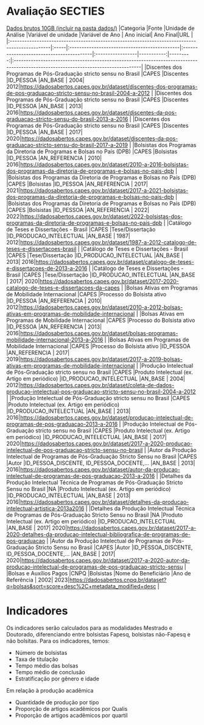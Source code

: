 # Avaliação SECTIES

[Dados brutos 10GB (incluir na pasta dados/)](https://1drv.ms/f/s!AnGlwsA1g0PPiKY5kzi5xHDOZW2v5A?e=wrWgZ2)
|Categoria                                                                                      |Fonte |Unidade de Análise                            |Variável de unidade                       |Variável de Ano   | Ano inicial| Ano Final|URL                                                                                                                                |
|:----------------------------------------------------------------------------------------------|:-----|:---------------------------------------------|:-----------------------------------------|:-----------------|-----------:|---------:|:----------------------------------------------------------------------------------------------------------------------------------|
|Discentes dos Programas de Pós-Graduação stricto sensu no Brasil                               |CAPES |Discentes                                     |ID_PESSOA                                 |AN_BASE           |        2004|      2012|https://dadosabertos.capes.gov.br/dataset/discentes-dos-programas-de-pos-graduacao-stricto-sensu-no-brasil-2004-a-2012             |
|Discentes dos Programas de Pós-Graduação stricto sensu no Brasil                               |CAPES |Discentes                                     |ID_PESSOA                                 |AN_BASE           |        2013|      2016|https://dadosabertos.capes.gov.br/dataset/discentes-da-pos-graduacao-stricto-sensu-do-brasil-2013-a-2016                           |
|Discentes dos Programas de Pós-Graduação stricto sensu no Brasil                               |CAPES |Discentes                                     |ID_PESSOA                                 |AN_BASE           |        2017|      2020|https://dadosabertos.capes.gov.br/dataset/discentes-da-pos-graduacao-stricto-sensu-do-brasil-2017-a-2019                           |
|Bolsistas dos Programas da Diretoria de Programas e Bolsas no País (DPB)                       |CAPES |Bolsistas                                     |ID_PESSOA                                 |AN_REFERENCIA     |        2010|      2016|https://dadosabertos.capes.gov.br/dataset/2010-a-2016-bolsistas-dos-programas-da-diretoria-de-programas-e-bolsas-no-pais-dpb       |
|Bolsistas dos Programas da Diretoria de Programas e Bolsas no País (DPB)                       |CAPES |Bolsistas                                     |ID_PESSOA                                 |AN_REFERENCIA     |        2017|      2021|https://dadosabertos.capes.gov.br/dataset/2017-a-2021-bolsistas-dos-programas-da-diretoria-de-programas-e-bolsas-no-pais-dpb       |
|Bolsistas dos Programas da Diretoria de Programas e Bolsas no País (DPB)                       |CAPES |Bolsistas                                     |ID_PESSOA                                 |AN_REFERENCIA     |        2022|      2022|https://dadosabertos.capes.gov.br/dataset/2022-bolsistas-dos-programas-da-diretoria-de-programas-e-bolsas-no-pais-dpb              |
|Catálogo de Teses e Dissertações - Brasil                                                      |CAPES |Tese/Dissertação                              |ID_PRODUCAO_INTELECTUAL                   |AN_BASE           |        1987|      2012|https://dadosabertos.capes.gov.br/dataset/1987-a-2012-catalogo-de-teses-e-dissertacoes-brasil                                      |
|Catálogo de Teses e Dissertações - Brasil                                                      |CAPES |Tese/Dissertação                              |ID_PRODUCAO_INTELECTUAL                   |AN_BASE           |        2013|      2016|https://dadosabertos.capes.gov.br/dataset/catalogo-de-teses-e-dissertacoes-de-2013-a-2016                                          |
|Catálogo de Teses e Dissertações - Brasil                                                      |CAPES |Tese/Dissertação                              |ID_PRODUCAO_INTELECTUAL                   |AN_BASE           |        2017|      2020|https://dadosabertos.capes.gov.br/dataset/2017-2020-catalogo-de-teses-e-dissertacoes-da-capes                                      |
|Bolsas Ativas em Programas de Mobilidade Internacional                                         |CAPES |Processo do Bolsista ativo                    |ID_PESSOA                                 |AN_REFERENCIA     |        2010|      2012|https://dadosabertos.capes.gov.br/dataset/2010-a-2012-bolsas-ativas-em-programas-de-mobilidade-internacional                       |
|Bolsas Ativas em Programas de Mobilidade Internacional                                         |CAPES |Processo do Bolsista ativo                    |ID_PESSOA                                 |AN_REFERENCIA     |        2013|      2016|https://dadosabertos.capes.gov.br/dataset/bolsas-programas-mobilidade-internacional-2013-a-2016                                    |
|Bolsas Ativas em Programas de Mobilidade Internacional                                         |CAPES |Processo do Bolsista ativo                    |ID_PESSOA                                 |AN_REFERENCIA     |        2017|      2019|https://dadosabertos.capes.gov.br/dataset/2017-a-2019-bolsas-ativas-em-programas-de-mobilidade-internacional                       |
|Produção Intelectual de Pós-Graduação stricto sensu no Brasil                                  |CAPES |Produto Intelectual (ex. Artigo em periódico) |ID_PRODUCAO_INTELECTUAL                   |AN_BASE           |        2004|      2012|https://dadosabertos.capes.gov.br/dataset/coleta-de-dados-producao-intelectual-pos-graduacao-stricto-sensu-no-brasil-2004-a-2012   |
|Produção Intelectual de Pós-Graduação stricto sensu no Brasil                                  |CAPES |Produto Intelectual (ex. Artigo em periódico) |ID_PRODUCAO_INTELECTUAL                   |AN_BASE           |        2013|      2016|https://dadosabertos.capes.gov.br/dataset/producao-intelectual-de-programas-de-pos-graduacao-2013-a-2016                           |
|Produção Intelectual de Pós-Graduação stricto sensu no Brasil                                  |CAPES |Produto Intelectual (ex. Artigo em periódico) |ID_PRODUCAO_INTELECTUAL                   |AN_BASE           |        2017|      2020|https://dadosabertos.capes.gov.br/dataset/2017-a-2020-producao-intelectual-de-pos-graduacao-stricto-sensu-no-brasil                |
|Autor da Produção Intelectual de Programas de Pós-Graduação Stricto Sensu no Brasil            |CAPES |Autor                                         |ID_PESSOA_DISCENTE, ID_PESSOA_DOCENTE,... |AN_BASE           |        2013|      2016|https://dadosabertos.capes.gov.br/dataset/autor-da-producao-intelectual-de-programas-de-pos-graduacao-2013-a-2016                  |
|Detalhes da Produção Intelectual Técnica de Programas de Pós-Graduação Stricto Sensu no Brasil |NA    |Produto Intelectual (ex. Artigo em periódico) |ID_PRODUCAO_INTELECTUAL                   |AN_BASE           |        2013|      2016|https://dadosabertos.capes.gov.br/dataset/detalhes-da-producao-intelectual-artistica-2013a2016                                     |
|Detalhes da Produção Intelectual Técnica de Programas de Pós-Graduação Stricto Sensu no Brasil |NA    |Produto Intelectual (ex. Artigo em periódico) |ID_PRODUCAO_INTELECTUAL                   |AN_BASE           |        2017|      2020|https://dadosabertos.capes.gov.br/dataset/2017-a-2020-detalhes-da-producao-intelectual-bibliografica-de-programas-de-pos-graduacao |
|Autor da Produção Intelectual de Programas de Pós-Graduação Stricto Sensu no Brasil            |CAPES |Autor                                         |ID_PESSOA_DISCENTE, ID_PESSOA_DOCENTE,... |AN_BASE           |        2017|      2020|https://dadosabertos.capes.gov.br/dataset/2017-a-2020-autor-da-producao-intelectual-de-programas-de-pos-graduacao-stricto-sensu    |
|Bolsas e Auxílios Pagos                                                                        |CNPQ  |Bolsistas                                     |Nome do Beneficiário                      |Ano de Referência |        2002|      2023|https://dadosabertos.cnpq.br/dataset?q=bolsas&sort=score+desc%2C+metadata_modified+desc                                            |

# Indicadores

Os indicadores serão calculados para as modalidades Mestrado e Doutorado, diferenciando entre
bolsistas Fapesq, bolsistas não-Fapesq e não bolsitas. Para os indicadores, temos:

  - Número de bolsistas
  - Taxa de titulação
  - Tempo médio das bolsas
  - Tempo médio de conclusão
  - Estratificação por gênero e idade
  
Em relação à produção acadêmica

  - Quantidade de produção por tipo
  - Proporção de artigos acadêmicos por Qualis
  - Proporção de artigos acadêmicos por quartil